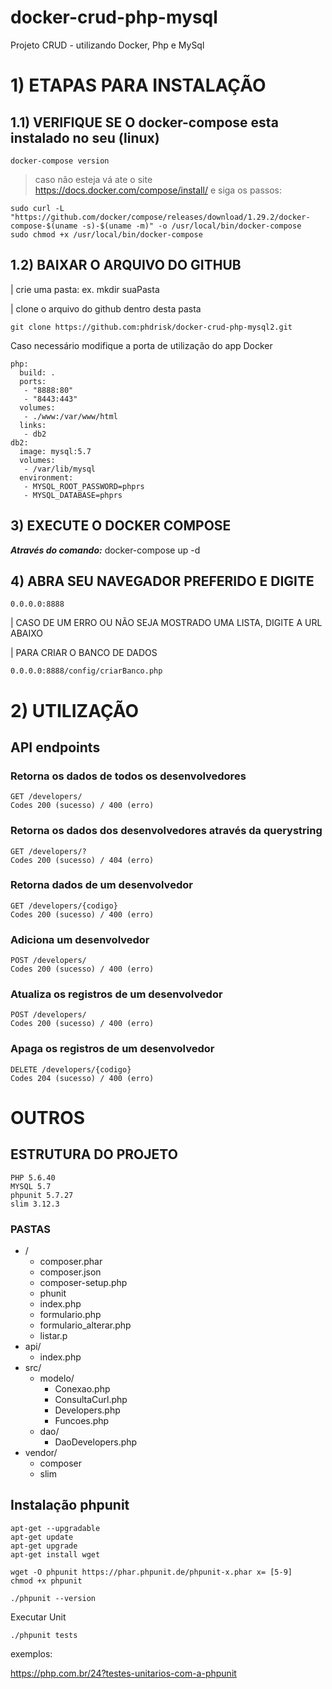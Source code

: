 # docker-crud-php-mysql
Projeto CRUD - utilizando Docker, Php e MySql

# 1) ETAPAS PARA INSTALAÇÃO
## 1.1) VERIFIQUE SE O docker-compose esta instalado no seu (linux)
```
docker-compose version 
```
> caso não esteja vá ate o site https://docs.docker.com/compose/install/ e siga os passos:
```
sudo curl -L "https://github.com/docker/compose/releases/download/1.29.2/docker-compose-$(uname -s)-$(uname -m)" -o /usr/local/bin/docker-compose
sudo chmod +x /usr/local/bin/docker-compose

```
## 1.2) BAIXAR O ARQUIVO DO GITHUB
| crie uma pasta: ex. mkdir suaPasta

| clone o arquivo do github dentro desta pasta

```
git clone https://github.com:phdrisk/docker-crud-php-mysql2.git
```

Caso necessário modifique a porta de utilização do app Docker

```
php:
  build: .
  ports:
   - "8888:80"
   - "8443:443"
  volumes:
   - ./www:/var/www/html
  links:
   - db2
db2:
  image: mysql:5.7
  volumes:
   - /var/lib/mysql
  environment:
   - MYSQL_ROOT_PASSWORD=phprs
   - MYSQL_DATABASE=phprs
```
## 3) EXECUTE O DOCKER COMPOSE
***Através do comando:*** docker-compose up -d

## 4) ABRA SEU NAVEGADOR PREFERIDO E DIGITE
```
0.0.0.0:8888
```
| CASO DE UM ERRO OU NÃO SEJA MOSTRADO UMA LISTA, DIGITE A URL ABAIXO 

| PARA CRIAR O BANCO DE DADOS
```
0.0.0.0:8888/config/criarBanco.php
```
# 2) UTILIZAÇÃO
## API endpoints
### Retorna os dados de todos os desenvolvedores
```
GET /developers/
Codes 200 (sucesso) / 400 (erro)
```
### Retorna os dados dos desenvolvedores através da querystring
```
GET /developers/?
Codes 200 (sucesso) / 404 (erro)
```
### Retorna dados de um desenvolvedor
```
GET /developers/{codigo}
Codes 200 (sucesso) / 400 (erro)
```
### Adiciona um desenvolvedor
```
POST /developers/
Codes 200 (sucesso) / 400 (erro)
```
### Atualiza os registros de um desenvolvedor
```
POST /developers/
Codes 200 (sucesso) / 400 (erro)
```
### Apaga os registros de um desenvolvedor
```
DELETE /developers/{codigo}
Codes 204 (sucesso) / 400 (erro)
```

# OUTROS
## ESTRUTURA DO PROJETO
```
PHP 5.6.40
MYSQL 5.7
phpunit 5.7.27
slim 3.12.3
```


### PASTAS
- /
  - composer.phar
  - composer.json
  - composer-setup.php
  - phunit
  - index.php
  - formulario.php
  - formulario_alterar.php
  - listar.p
- api/
  - index.php   
- src/
  - modelo/
    -   Conexao.php
    -   ConsultaCurl.php
    -   Developers.php
    -   Funcoes.php
  - dao/
    -   DaoDevelopers.php
- vendor/
  - composer
  - slim  



## Instalação phpunit
```
apt-get --upgradable
apt-get update
apt-get upgrade
apt-get install wget

wget -O phpunit https://phar.phpunit.de/phpunit-x.phar x= [5-9]
chmod +x phpunit

./phpunit --version

```
Executar Unit

```
./phpunit tests

```
exemplos:

https://php.com.br/24?testes-unitarios-com-a-phpunit



